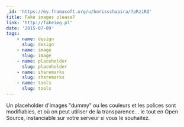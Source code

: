 ```yaml
---
_id: 'https://my.framasoft.org/u/borisschapira/?pRziRQ'
title: Fake images please?
link: 'http://fakeimg.pl'
date: '2015-07-09'
tags:
    - name: design
      slug: design
    - name: image
      slug: image
    - name: placeholder
      slug: placeholder
    - name: sharemarks
      slug: sharemarks
    - name: tools
      slug: tools
---
```


<div class="markdown"><p>Un placeholder d'images &quot;dummy&quot; ou les couleurs et les polices sont modifiables, et où on peut utiliser de la transparence... le tout en Open Source, instanciable sur votre serveur si vous le souhaitez.
</p></div>
